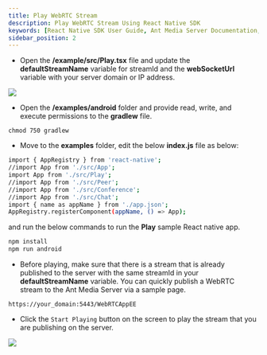 ```yaml
---
title: Play WebRTC Stream
description: Play WebRTC Stream Using React Native SDK
keywords: [React Native SDK User Guide, Ant Media Server Documentation, Ant Media Server Tutorials]
sidebar_position: 2
---
```



* Open the **/example/src/Play.tsx** file and update the **defaultStreamName** variable for streamId and the **webSocketUrl** variable with your server domain or IP address.

![](@site/static/img/image-1654599250441.png)

* Open the **/examples/android** folder and provide read, write, and execute permissions to the **gradlew** file.

```shell
chmod 750 gradlew
```

* Move to the **examples** folder, edit the below **index.js** file as below:

```bash
import { AppRegistry } from 'react-native';
//import App from './src/App';
import App from './src/Play';
//import App from './src/Peer';
//import App from './src/Conference';
//import App from './src/Chat';
import { name as appName } from './app.json';
AppRegistry.registerComponent(appName, () => App);
```

and run the below commands to run the **Play** sample React native app.

```bash
npm install
npm run android
```

* Before playing, make sure that there is a stream that is already published to the server with the same streamId in your **defaultStreamName** variable. You can quickly publish a WebRTC stream to the Ant Media Server via a sample page.

`https://your_domain:5443/WebRTCAppEE`

* Click the `Start Playing` button on the screen to play the stream that you are publishing on the server.

![](@site/static/img/image-1654599731503.png)
